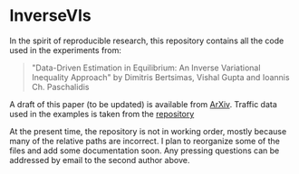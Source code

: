 InverseVIs
==========
In the spirit of reproducible research, this repository contains all the code used in the experiments from: 

>"Data-Driven Estimation in Equilibrium: An Inverse Variational Inequality Approach" by Dimitris Bertsimas, Vishal Gupta and Ioannis Ch. Paschalidis

A draft of this paper (to be updated) is available from [ArXiv](http://arxiv.org/pdf/1308.3397.pdf).  Traffic data used in the examples is taken from the [repository](http://www.bgu.ac.il/~bargera/tntp/)

At the present time, the repository is not in working order, mostly because many of the relative paths are incorrect.  I plan to reorganize some of the files and add some documentation soon.  Any pressing questions can be addressed by email to the second author above.  
